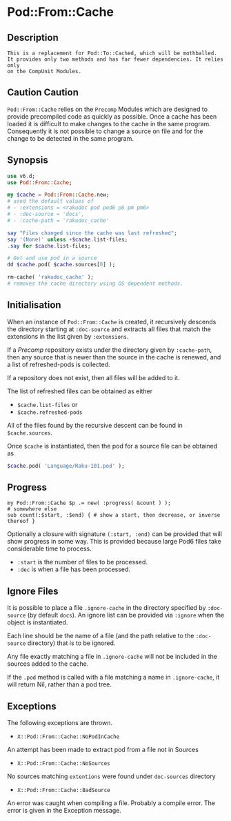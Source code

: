 # Pod::From::Cache

## Description
    This is a replacement for Pod::To::Cached, which will be mothballed.
    It provides only two methods and has far fewer dependencies. It relies only
    on the CompUnit Modules.
    
## Caution Caution
`Pod::From::Cache` relies on the `Precomp` Modules which are designed to provide precompiled
code as quickly as possible. Once a cache has been loaded it is 
difficult to make changes to the cache in the same program. Consequently it is
not possible to change a source on file and for the change to be detected in the same program. 

   
## Synopsis
``` raku
use v6.d;
use Pod::From::Cache;

my $cache = Pod::From::Cache.new;
# used the default values of
# - :extensions = <rakudoc pod pod6 p6 pm pm6>
# - :doc-source = 'docs',
# - :cache-path = 'rakudoc_cache'

say "Files changed since the cache was last refreshed";
say '(None)' unless +$cache.list-files;
.say for $cache.list-files;

# Get and use pod in a source
dd $cache.pod( $cache.sources[0] );

rm-cache( 'rakudoc_cache' );
# removes the cache directory using OS dependent methods.

```

## Initialisation

When an instance of `Pod::From::Cache` is created, it recursively descends the directory
starting at `:doc-source` and extracts all files that match the extensions in the list
given by `:extensions`. 

If a *Precomp* repository exists under the directory given by `:cache-path`, then any source
that is newer than the source in the cache is renewed, and a list of refreshed-pods is collected.

If a repository does not exist, then all files will be added to it.

The list of refreshed files can be obtained as either
- `$cache.list-files` or
- `$cache.refreshed-pods`

All of the files found by the recursive descent can be found in 
`$cache.sources`.

Once `$cache` is instantiated, then the pod for a source file can be obtained as
```raku
$cache.pod( 'Language/Raku-101.pod' );
```

## Progress

```
my Pod::From::Cache $p .= new( :progress( &count ) );
# somewhere else
sub count(:$start, :$end) { # show a start, then decrease, or inverse thereof } 
```

Optionally a closure with signature `(:start, :end)` can be provided that will show progress in some way.
This is provided because large Pod6 files take considerable time to process.

- `:start` is the number of files to be processed.  
- `:dec` is when a file has been processed.

## Ignore Files
It is possible to place a file `.ignore-cache` in the directory specified by `:doc-source` (by default `docs`).
An ignore list can be provided via `:ignore` when the object is instantiated. 

Each line should be the name of a file (and the path relative to the `:doc-source` directory) that is to be ignored.

Any file exactly matching a file in `.ignore-cache` will not be included in the sources added
to the cache.

If the `.pod` method is called with a file matching a name in `.ignore-cache`, it will return Nil, rather
than a pod tree.

## Exceptions

The following exceptions are thrown.

- `X::Pod::From::Cache::NoPodInCache`

An attempt has been made to extract pod from a file not in Sources

- `X::Pod::From::Cache::NoSources`

No sources matching `extentions` were found under `doc-sources` directory

- `X::Pod::From::Cache::BadSource`

An error was caught when compiling a file. Probably a compile error. The error is given in the
Exception message.
